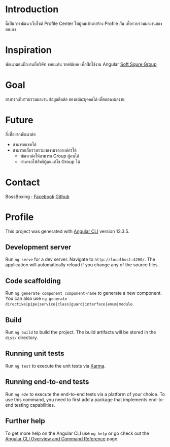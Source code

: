 # Introduction

นี้เป็นการพัฒนาเว็บไซต์ Profile Center ให้ผู้คนเข้ามาสร้าง Profile กัน เพื่อรวบรวมผลงานของตนเอง

# Inspiration

พัฒนาตอนฝึกงานที่บริษัท ขอนแก่น ซอฟต์เทค
เพื่อฝึกใช้งาน Angular
[Soft Squre Group](http://www.softsquaregroup.com/)

# Goal

สามารถเก็บรวบรวมผลงาน ข้อมูลติดต่อ ของแต่ละบุคคลได้ เพื่อแสดงผลงาน

# Future

สิ่งที่อยากพัฒนาต่อ

- สามารถแชทได้
- สามารถเก็บรวบรวมผลงานขององค์กรได้
    - พัฒนาต่อให้สามารถ Group ผู้คนได้
    - สามารถให้สิทธิผู้คนแก้ไข Group ได้

# Contact

BossBoxing :
[Facebook](https://www.facebook.com/BigBossRomantic/)
[Github](https://github.com/BossBoxing)

# Profile

This project was generated with [Angular CLI](https://github.com/angular/angular-cli) version 13.3.5.

## Development server

Run `ng serve` for a dev server. Navigate to `http://localhost:4200/`. The application will automatically reload if you change any of the source files.

## Code scaffolding

Run `ng generate component component-name` to generate a new component. You can also use `ng generate directive|pipe|service|class|guard|interface|enum|module`.

## Build

Run `ng build` to build the project. The build artifacts will be stored in the `dist/` directory.

## Running unit tests

Run `ng test` to execute the unit tests via [Karma](https://karma-runner.github.io).

## Running end-to-end tests

Run `ng e2e` to execute the end-to-end tests via a platform of your choice. To use this command, you need to first add a package that implements end-to-end testing capabilities.

## Further help

To get more help on the Angular CLI use `ng help` or go check out the [Angular CLI Overview and Command Reference](https://angular.io/cli) page.
